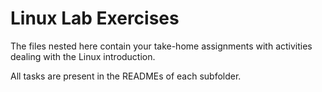 # Linux Lab Exercises
The files nested here contain your take-home assignments with activities dealing with the Linux introduction.

All tasks are present in the READMEs of each subfolder.
